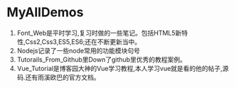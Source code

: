 # MyAllDemos
1. Font_Web是平时学习,复习时做的一些笔记。包括HTML5新特性,Css2,Css3,ES5,ES6;还在不断更新当中。
2. Nodejs记录了一些node常用的功能模块句号
3. Tutorails_From_Github里Down了github里优秀的教程案例。
4. Vue_Tutorial是博客园大神的Vue学习教程,本人学习vue就是看的他的帖子,源码.还有雨溪欧巴的官方文档。
